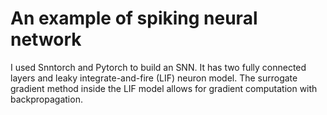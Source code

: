 # An example of spiking neural network

I used Snntorch and Pytorch to build an SNN. It has two fully connected layers and leaky integrate-and-fire (LIF) neuron model.
The surrogate gradient method inside the LIF model allows for gradient computation with backpropagation.
